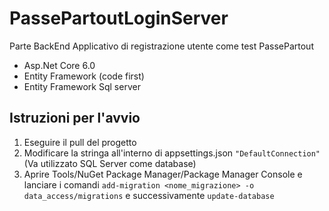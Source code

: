 # PassePartoutLoginServer
Parte BackEnd Applicativo di registrazione utente come test PassePartout
- Asp.Net Core 6.0
- Entity Framework (code first)
- Entity Framework Sql server

## Istruzioni per l'avvio
1. Eseguire il pull del progetto
2. Modificare la stringa all'interno di appsettings.json ``` "DefaultConnection" ``` (Va utilizzato SQL Server come database)
3. Aprire Tools/NuGet Package Manager/Package Manager Console e lanciare i comandi
  ``` add-migration <nome_migrazione> -o data_access/migrations ```
  e successivamente
  ``` update-database ```
